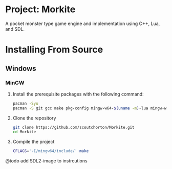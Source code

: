# Project: Morkite

A pocket monster type game engine and implementation using C++, Lua, and SDL.

# Installing From Source

## Windows

### MinGW

1. Install the prerequisite packages with the following command:

   ```bash
   pacman -Syu
   pacman -S git gcc make pkg-config mingw-w64-$(uname -m)-lua mingw-w64-$(uname -m)-SDL2
   ```

1. Clone the repository

   ```bash
   git clone https://github.com/scoutchorton/Morkite.git
   cd Morkite
   ```

1. Compile the project

   ```bash
   CFLAGS='-I/mingw64/include/' make
   ```



@todo add SDL2-image to instrcutions